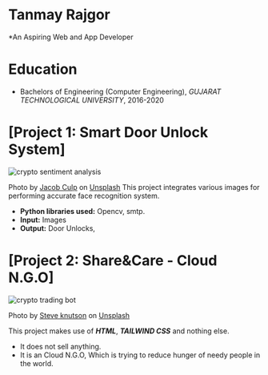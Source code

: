 # Tanmay Rajgor
*An Aspiring Web and App Developer 

# Education
* Bachelors of Engineering (Computer Engineering), *GUJARAT TECHNOLOGICAL UNIVERSITY*, 2016-2020

# [Project 1: Smart Door Unlock System]
![crypto sentiment analysis](andre-francois-mckenzie-iGYiBhdNTpE-unsplash.jpg)

Photo by <a href="https://unsplash.com/@jakeculp?utm_source=unsplash&utm_medium=referral&utm_content=creditCopyText">Jacob Culp</a> on <a
 href="https://unsplash.com/s/photos/doors?utm_source=unsplash&utm_medium=referral&utm_content=creditCopyText">Unsplash</a>
This project integrates various images for performing accurate face recognition system.
* **Python libraries used:** Opencv, smtp.
* **Input:** Images
* **Output:** Door Unlocks,

# [Project 2: Share&Care - Cloud N.G.O]
![crypto trading bot](austin-distel-EMPZ7yRZoGw-unsplash.jpg)

Photo by <a href="https://unsplash.com/@sknutson">Steve knutson</a> on <a href="https://unsplash.com/">Unsplash</a>

This project makes use of ***HTML***, ***TAILWIND CSS*** and nothing else. 
* It does not sell anything.
* It is an Cloud N.G.O, Which is trying to reduce hunger of needy people in the world. 


